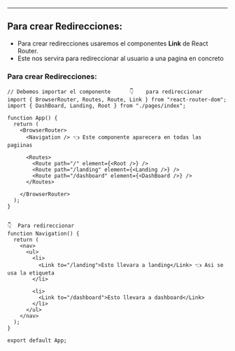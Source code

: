 
----
## Para crear Redirecciones:
- Para crear redirecciones usaremos el componentes **Link** de React Router.
- Este nos servira para redireccionar al usuario a una pagina en concreto
### Para crear Redirecciones:

```tsx
// Debemos importar el componente      👇    para redireccionar
import { BrowserRouter, Routes, Route, Link } from "react-router-dom"; 
import { DashBoard, Landing, Root } from "./pages/index";

function App() {
  return (
    <BrowserRouter>
      <Navigation /> 👈 Este componente aparecera en todas las pagiinas

      <Routes>
        <Route path="/" element={<Root />} />
        <Route path="/landing" element={<Landing />} />
        <Route path="/dashboard" element={<DashBoard />} />
      </Routes>

    </BrowserRouter>
  );
}


👇  Para redireccionar
function Navigation() {
  return (
    <nav>
      <ul>
        <li>
          <Link to="/landing">Esto llevara a landing</Link> 👈 Asi se usa la etiqueta
        </li>

        <li>
          <Link to="/dashboard">Esto llevara a dashboard</Link>
        </li>
      </ul>
    </nav>
  );
}

export default App;
```
